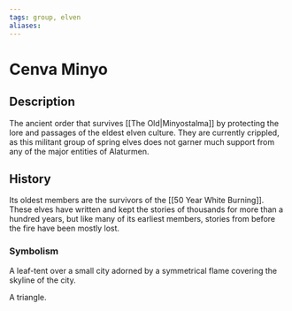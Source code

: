 ```yaml
---
tags: group, elven
aliases:
---
```


# Cenva Minyo
## Description
The ancient order that survives [[The Old|Minyostalma]] by protecting the lore and passages of the eldest elven culture. They are currently crippled, as this militant group of spring elves does not garner much support from any of the major entities of Alaturmen.
## History
Its oldest members are the survivors of the [[50 Year White Burning]]. These elves have written and kept the stories of thousands for more than a hundred years, but like many of its earliest members, stories from before the fire have been mostly lost.

### Symbolism
A leaf-tent over a small city adorned by a symmetrical flame covering the skyline of the city.

A triangle. 
